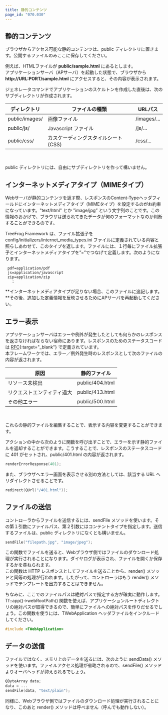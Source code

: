 ```yaml
---
title: 静的コンテンツ
page_id: "070.030"
---
```


## 静的コンテンツ

ブラウザからアクセス可能な静的コンテンツは、public ディレクトリに置きます。公開するファイルのみここに保存してください。

例えば、HTMLファイルが **public/sample.html** にあるとします。<br>
アプリケーションサーバ（APサーバ）を起動した状態で、ブラウザから **http://URL:PORT/sample.html** にアクセスすると、その内容が表示されます。

ジェネレータコマンドでアプリケーションのスケルトンを作成した直後は、次のサブディレクトリが作成されます。

<div class="table-div">

| ディレクトリ      | ファイルの種類                    | URLパス    |
|----------------|------------------------------|-------------|
| public/images/ | 画像ファイル                  | /images/... |
| public/js/     | Javascript ファイル             | /js/...     |
| public/css/    | カスケーディングスタイルシート (CSS) | /css/...    |

</div><br>
 
public ディレクトリには、自由にサブディレクトリを作って構いません。

## インターネットメディアタイプ（MIMEタイプ）

Webサーバが静的コンテンツを返す際、レスポンスのContent-Typeヘッダフィールドにインターネットメディアタイプ（MIMEタイプ）を設定するのがお約束になっています。"text/html" とか ”image/jpg” という文字列のことです。この情報のおかげで、ブラウザは送られてきたデータが何のフォーマットなのか判断することができるのです。

TreeFrog Framework は、ファイル拡張子を config/initializers/internet_media_types.ini ファイルに定義されている内容と照らしあわせて、このタイプを返します。ファイルには、１行毎にファイル拡張子とインターネットメディアタイプを”=”でつなげて定義します。次のようになります。

```
 pdf=application/pdf
 js=application/javascript
 zip=application/zip
   :
```   
  
**インターネットメディアタイプが足りない場合、このファイルに追記します。**その後、追加した定義情報を反映させるためにAPサーバを再起動してください。
   
## エラー表示

アプリケーションサーバはエラーや例外が発生したとしても何らかのレスポンスを返さなければならない宿命にあります。レスポンスのためのステータスコードは [RFC](http://www.ietf.org/rfc/rfc2616.txt){:target="_blank"} で定義されています。<br>
本フレームワークでは、エラー／例外発生時のレスポンスとして次のファイルの内容が返されます。

<div class="table-div">

| 原因                    | 静的ファイル     |
|--------------------------|-----------------|
| リソース未検出                | public/404.html |
| リクエストエンティティ過大 | public/413.html |
| その他エラー    | public/500.html |

</div><br>
 
これらの静的ファイルを編集することで、表示する内容を変更することができます。
 
アクションの中から次のように関数を呼び出すことで、エラーを示す静的ファイルを返却することができます。こうすることで、レスポンスのステータスコードに 401 がセットされ、public/401.html の内容が返されます。

```c++
renderErrorResponse(401);
```

また、ブラウザへエラー画面を表示させる別の方法としては、該当する URL へリダイレクトさせることです。

```c++
redirect(QUrl("/401.html"));
``` 

## ファイルの送信

コントローラからファイルを送信するには、sendFile メソッドを使います。その第１引数にファイルパス、第２引数にはコンテントタイプを指定します。送信するファイルは、public ディレクトリになくとも構いません。

```c++
sendFile("filepath.jpg", "image/jpeg");
``` 
 
この関数でファイルを送ると、Webブラウザ側ではファイルのダウンロード処理が実行されることになります。ダイヤログが表示され、ファイルを開くか保存するかを尋ねられます。<br>
この関数は HTTP レスポンスとしてファイルを送ることから、render() メソッドと同等の処理が行われます。したがって、コントローラはもう render() メソッドでテンプレートを出力することはできません。

ちなみに、ここでのファイルパスは絶対パスで指定する方が確実に動作します。<br>Tf::app()->webRootPath() 関数を使えば、アプリケーションルートディレクトリの絶対パスが取得できるので、簡単にファイルへの絶対パスを作りだせるでしょう。この関数を使うには、TWebApplication ヘッダファイルをインクルードしてください。

```c++
#include <TWebApplication>
``` 

## データの送信

ファイルではなく、メモリ上のデータを送るには、次のように sendData() メソッドを使います。ファイルアクセス処理が省略されるので、sendFile() メソッドよりオーバヘッドが抑えられるでしょう。

```c++
QByteArray data;
data = ...
sendFile(data, "text/plain");
```

同様に、Webブラウザ側ではファイルのダウンロード処理が実行されることになり、このあと render() メソッドは呼べません（呼んでも動作しない）。